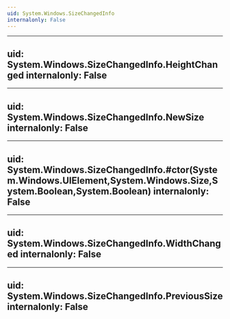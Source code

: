 ```yaml
---
uid: System.Windows.SizeChangedInfo
internalonly: False
---
```


---
uid: System.Windows.SizeChangedInfo.HeightChanged
internalonly: False
---

---
uid: System.Windows.SizeChangedInfo.NewSize
internalonly: False
---

---
uid: System.Windows.SizeChangedInfo.#ctor(System.Windows.UIElement,System.Windows.Size,System.Boolean,System.Boolean)
internalonly: False
---

---
uid: System.Windows.SizeChangedInfo.WidthChanged
internalonly: False
---

---
uid: System.Windows.SizeChangedInfo.PreviousSize
internalonly: False
---
